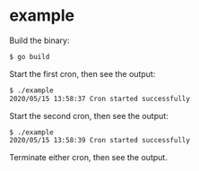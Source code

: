 # example

Build the binary:

```bash
$ go build
```

Start the first cron, then see the output:

```bash
$ ./example
2020/05/15 13:58:37 Cron started successfully
```

Start the second cron, then see the output:

```bash
$ ./example
2020/05/15 13:58:39 Cron started successfully
```

Terminate either cron, then see the output.
